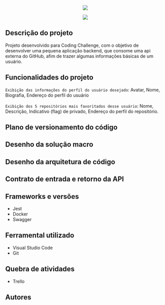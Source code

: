 <p align = "center">
 <img src = "https://user-images.githubusercontent.com/100810006/162290596-3c47a4f8-d3f5-4f06-aca2-1b79cb3de5f5.png"/>
</p>
<p align = "center">
 <img src ="http://img.shields.io/static/v1?label=STATUS&message=EM%20DESENVOLVIMENTO&color=GREEN&style=for-the-badge"/>
</p> 

## Descrição do projeto

Projeto desenvolvido para Coding Challenge, com o objetivo de desenvolver uma pequena aplicação backend, que consome uma api externa do GitHub, afim de trazer algumas informações básicas de um usuário.

## Funcionalidades do projeto

`Exibição das informações do perfil do usuário desejado`: Avatar, Nome, Biografia, Endereço do perfil do usuário <br><br>
`Exibição dos 5 repositórios mais favoritados desse usuário`:  Nome, Descrição, Indicativo (flag) de privado, Endereço do perfil do repositório. 

## Plano de versionamento do código

## Desenho da solução macro

## Desenho da arquitetura de código

## Contrato de entrada e retorno da API

## Frameworks e versões

* Jest
* Docker
* Swagger

## Ferramental utilizado

* Visual Studio Code
* Git

## Quebra de atividades

* Trello

## Autores
